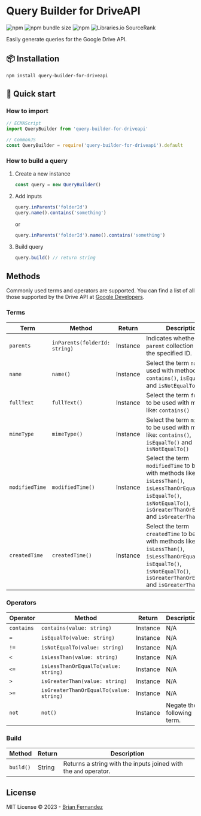 # Query Builder for DriveAPI

![npm](https://img.shields.io/npm/v/query-builder-for-driveapi)
![npm bundle size](https://img.shields.io/bundlephobia/minzip/query-builder-for-driveapi)
![npm](https://img.shields.io/npm/dm/query-builder-for-driveapi)
![Libraries.io SourceRank](https://img.shields.io/librariesio/sourcerank/npm/query-builder-for-driveapi)

Easily generate queries for the Google Drive API.

## 📦 Installation

```shell
npm install query-builder-for-driveapi
```

## 🚀 Quick start

### How to import

```js
// ECMAScript
import QueryBuilder from 'query-builder-for-driveapi'

// CommonJS
const QueryBuilder = require('query-builder-for-driveapi').default
```

### How to build a query

1. Create a new instance

   ```js
   const query = new QueryBuilder()
   ```

2. Add inputs

   ```js
   query.inParents('folderId')
   query.name().contains('something')
   ```

   or

   ```js
   query.inParents('folderId').name().contains('something')
   ```

3. Build query

   ```js
   query.build() // return string
   ```

## Methods

Commonly used terms and operators are supported. You can find a list of all those supported by the Drive API at [Google Developers](https://developers.google.com/drive/api/guides/ref-search-terms).

### Terms

| Term           | Method                        | Return   | Description                                                                                                                                                                             |
|----------------|-------------------------------|----------|-----------------------------------------------------------------------------------------------------------------------------------------------------------------------------------------|
| `parents`      | `inParents(folderId: string)` | Instance | Indicates whether the `parent` collection contains the specified ID.                                                                                                                    |
| `name`         | `name()`                      | Instance | Select the term `name` to be used with methods like: `contains()`, `isEqualTo()` and `isNotEqualTo()`                                                                                   |
| `fullText`     | `fullText()`                  | Instance | Select the term `fullText` to be used with methods like: `contains()`                                                                                                                   |
| `mimeType`     | `mimeType()`                  | Instance | Select the term `mimeType` to be used with methods like: `contains()`, `isEqualTo()` and `isNotEqualTo()`                                                                               |
| `modifiedTime` | `modifiedTime()`              | Instance | Select the term `modifiedTime` to be used with methods like: `isLessThan()`, `isLessThanOrEqualTo()`, `isEqualTo()`, `isNotEqualTo()`, `isGreaterThanOrEqualTo()` and `isGreaterThan()` |
| `createdTime`  | `createdTime()`               | Instance | Select the term `createdTime` to be used with methods like: `isLessThan()`, `isLessThanOrEqualTo()`, `isEqualTo()`, `isNotEqualTo()`, `isGreaterThanOrEqualTo()` and `isGreaterThan()`  |

### Operators

| Operator   | Method                                  | Return   | Description                |
|------------|-----------------------------------------|----------|----------------------------|
| `contains` | `contains(value: string)`               | Instance | N/A                        |
| `=`        | `isEqualTo(value: string)`              | Instance | N/A                        |
| `!=`       | `isNotEqualTo(value: string)`           | Instance | N/A                        |
| `<`        | `isLessThan(value: string)`             | Instance | N/A                        |
| `<=`       | `isLessThanOrEqualTo(value: string)`    | Instance | N/A                        |
| `>`        | `isGreaterThan(value: string)`          | Instance | N/A                        |
| `>=`       | `isGreaterThanOrEqualTo(value: string)` | Instance | N/A                        |
| `not`      | `not()`                                 | Instance | Negate the following term. |

### Build

| Method    | Return | Description                                                      |
|-----------|--------|------------------------------------------------------------------|
| `build()` | String | Returns a string with the inputs joined with the `and` operator. |

## License

MIT License © 2023 - [Brian Fernandez](https://twitter.com/br14n_sol)
